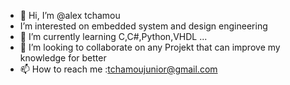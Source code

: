 - 👋 Hi, I’m @alex tchamou
- I’m interested on embedded system and design engineering 
- 🌱 I’m currently learning C,C#,Python,VHDL ...
- 💞️ I’m looking to collaborate on any Projekt that can improve my knowledge for better 
- 📫 How to reach me :tchamoujunior@gmail.com

<!---
alextchamou/alextchamou is a ✨ special ✨ repository because its `README.md` (this file) appears on your GitHub profile.
You can click the Preview link to take a look at your changes.
--->
